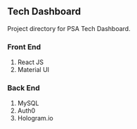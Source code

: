 ## Tech Dashboard

Project directory for PSA Tech Dashboard. 

### Front End
1. React JS
2. Material UI

### Back End
1. MySQL
2. Auth0
3. Hologram.io


